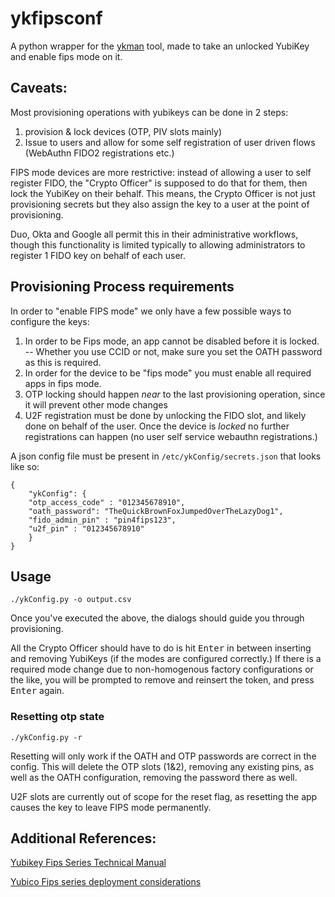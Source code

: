 # ykfipsconf
A python wrapper for the [ykman](https://github.com/Yubico/yubikey-manager) tool, made to take an unlocked YubiKey and enable fips mode on it.

## Caveats:
Most provisioning operations with yubikeys can be done in 2 steps:
1. provision & lock devices (OTP, PIV slots mainly)
2. Issue to users and allow for some self registration of user driven flows (WebAuthn FIDO2 registrations etc.)

FIPS mode devices are more restrictive: instead of allowing a user to self register FIDO, the "Crypto Officer" is supposed to do that for them, then lock the YubiKey on their behalf.  This means, the Crypto Officer is not just provisioning secrets but they also assign the key to a user at the point of provisioning.

Duo, Okta and Google all permit this in their administrative workflows, though this functionality is limited typically to allowing administrators to register 1 FIDO key on behalf of each user.

## Provisioning Process requirements
In order to "enable FIPS mode" we only have a few possible ways to configure the keys:
1. In order to be Fips mode, an app cannot be disabled before it is locked. -- Whether you use CCID or not, make sure you set the OATH password as this is required.
2. In order for the device to be "fips mode" you must enable all required apps in fips mode.
3. OTP locking should happen *near* to the last provisioning operation, since it will prevent other mode changes
4. U2F registration must be done by unlocking the FIDO slot, and likely done on behalf of the user.  Once the device is *locked* no further registrations can happen (no user self service webauthn registrations.)

A json config file must be present in `/etc/ykConfig/secrets.json` that looks like so:

```
{
    "ykConfig": {
    "otp_access_code" : "012345678910",
    "oath_password": "TheQuickBrownFoxJumpedOverTheLazyDog1",
    "fido_admin_pin" : "pin4fips123",
    "u2f_pin" : "012345678910"
    }
}
```

## Usage 

```./ykConfig.py -o output.csv```

Once you've executed the above, the dialogs should guide you through provisioning.

All the Crypto Officer should have to do is hit <kbd>Enter</kbd> in between inserting and removing YubiKeys (if the modes are configured correctly.) If there is a required mode change due to non-homogenous factory configurations or the like, you will be prompted to remove and reinsert the token, and press <kbd>Enter</kbd> again.

### Resetting otp state

```./ykConfig.py -r```

Resetting will only work if the OATH and OTP passwords are correct in the config.  This will delete the OTP slots (1&2), removing any existing pins, as well as the OATH configuration, removing the password there as well.  

U2F slots are currently out of scope for the reset flag, as resetting the app causes the key to leave FIPS mode permanently.

## Additional References:
[Yubikey Fips Series Technical Manual](https://support.yubico.com/support/solutions/articles/15000011059-yubikey-fips-series-technical-manual)

[Yubico Fips series deployment considerations](https://support.yubico.com/support/solutions/articles/15000022275-yubikey-fips-series-deployment-considerations)
